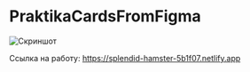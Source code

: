 # PraktikaCardsFromFigma

![Скриншот](https://github.com/Slem7415t/ZhenyaPraktika/blob/work/images/Praktika.jpg)

Ссылка на работу: https://splendid-hamster-5b1f07.netlify.app
